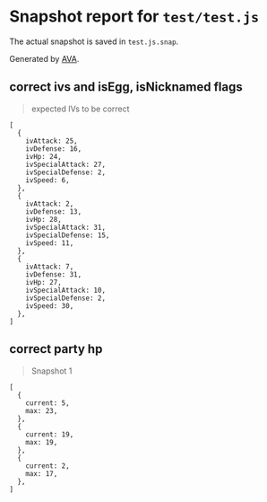 # Snapshot report for `test/test.js`

The actual snapshot is saved in `test.js.snap`.

Generated by [AVA](https://ava.li).

## correct ivs and isEgg, isNicknamed flags

> expected IVs to be correct

    [
      {
        ivAttack: 25,
        ivDefense: 16,
        ivHp: 24,
        ivSpecialAttack: 27,
        ivSpecialDefense: 2,
        ivSpeed: 6,
      },
      {
        ivAttack: 2,
        ivDefense: 13,
        ivHp: 28,
        ivSpecialAttack: 31,
        ivSpecialDefense: 15,
        ivSpeed: 11,
      },
      {
        ivAttack: 7,
        ivDefense: 31,
        ivHp: 27,
        ivSpecialAttack: 10,
        ivSpecialDefense: 2,
        ivSpeed: 30,
      },
    ]

## correct party hp

> Snapshot 1

    [
      {
        current: 5,
        max: 23,
      },
      {
        current: 19,
        max: 19,
      },
      {
        current: 2,
        max: 17,
      },
    ]
